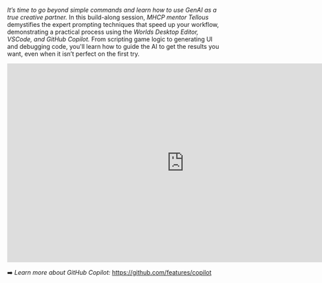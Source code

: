 *It’s time to go beyond simple commands and learn how to use GenAI as a true creative partner.* In this build-along session, *MHCP mentor Tellous* demystifies the expert prompting techniques that speed up your workflow, demonstrating a practical process using the *Worlds Desktop Editor, VSCode, and GitHub Copilot.* From scripting game logic to generating UI and debugging code, you'll learn how to guide the AI to get the results you want, even when it isn’t perfect on the first try.

<iframe width="821" height="462" src="https://www.youtube.com/embed/wIoXLM-uoto" title="Build-Along: See How Experts Prompt Meta AI with Tellous" frameborder="0" allow="accelerometer; autoplay; clipboard-write; encrypted-media; gyroscope; picture-in-picture; web-share" referrerpolicy="strict-origin-when-cross-origin" allowfullscreen></iframe>

➡️ *Learn more about GitHub Copilot:* https://github.com/features/copilot